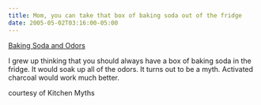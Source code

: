 ```yaml
---
title: Mom, you can take that box of baking soda out of the fridge
date: 2005-05-02T03:16:00-05:00
---
```

[Baking Soda and Odors](http://www.newton.dep.anl.gov/askasci/chem00/chem00388.htm)

I grew up thinking that you should always have a box of baking soda in the fridge. It would soak up all of the odors. It turns out to be a myth. Activated charcoal would work much better.

courtesy of Kitchen Myths[](http://www.pgacon.com/KitchenMyths.htm)
